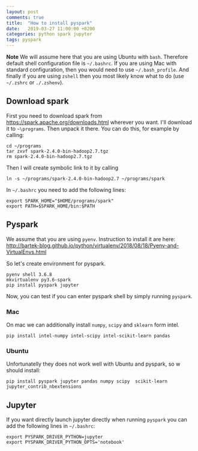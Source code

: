```yaml
---
layout: post
comments: true
title:  "How to install pyspark"
date:   2019-03-27 11:00:00 +0200
categories: python spark jupyter
tags: pyspark
---
```



__Note__ We will assume here that you are using Ubuntu with `bash`. Therefore default shell
configuration file is `~/.bashrc`. If you are using Mac with standard configuration, then you would
need to use `~/.bash_profile`. And finally if you are using `zshell` then you most likely know what
to do (use `~/.zshrc` or `./.zshenv`).

## Download spark

First you need to download spark from 
<https://spark.apache.org/downloads.html>
wherever you want. I'll download it to `~\programs`. Then unpack it there. You can do this, for 
example by calling:
``` shell
cd ~/programs
tar zxvf spark-2.4.0-bin-hadoop2.7.tgz 
rm spark-2.4.0-bin-hadoop2.7.tgz 
```

Then I will create symbolic link to it by calling 

``` shell
ln -s ~/programs/spark-2.4.0-bin-hadoop2.7 ~/programs/spark
```

In `~/.bashrc` you need to add the following lines:

``` shell
export SPARK_HOME="$HOME/programs/spark"
export PATH=$SPARK_HOME/bin:$PATH
```


## Pyspark

We assume that you are using `pyenv`. Instruction to install it are here:
<http://bartek-blog.github.io/python/virtualenv/2018/08/18/Pyenv-and-VirtualEnvs.html>

So let's create environment for pyspark.

``` shell
pyenv shell 3.6.8
mkvirtualenv py3.6-spark
pip install pyspark jupyter
```

Now, you can test if you can enter pyspark shell by simply running `pyspark`.

### Mac

On mac we can additionally install `numpy`, `scipy` and `sklearn` form intel.
``` shell
pip install intel-numpy intel-scipy intel-scikit-learn pandas
```

### Ubuntu
Unfortunatelly they does not work well with Ubuntu and pyspark, so w should install:
``` shell
pip install pyspark jupyter pandas numpy scipy  scikit-learn jupyter_contrib_nbextensions
```


## Jupyter

If you want directly launch jupyter directly when running `pyspark` you can add the following lines
in `~/.bashrc`:

``` shell
export PYSPARK_DRIVER_PYTHON=jupyter
export PYSPARK_DRIVER_PYTHON_OPTS='notebook'
```

<!-- ## Hadoop -->

<!-- Download hadoop 2.8 from  -->
<!-- <http://archive.apache.org/dist/hadoop/common/hadoop-2.8.0/hadoop-2.8.0.tar.gz> -->
<!-- into `~/progrmas` directory. -->

<!-- ``` shell -->
<!-- cd ~/programs -->
<!-- tar zxvf hadoop-2.8.0.tar.gz -->
<!-- rm hadoop-2.8.0.tar.gz -->
<!-- ln -s ~/programs/hadoop-2.8.0 ~/programs/hadoop -->
<!-- ``` -->

<!-- Then add -->

<!-- ``` shell -->
<!-- export HADOOP_HOME=~/programs/hadoop -->
<!-- ``` -->
<!-- into `~/.bashrc`. -->

